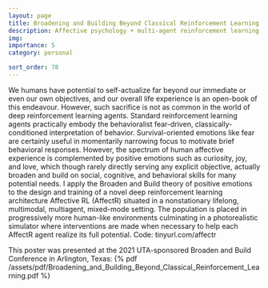 ```yaml
---
layout: page
title: Broadening and Building Beyond Classical Reinforcement Learning
description: Affective psychology + multi-agent reinforcement learning
img:
importance: 5
category: personal

sort_order: 78
---
```


We humans have potential to self-actualize far beyond our immediate or even our own objectives, and our overall life experience is an open-book of this endeavour. However, such sacrifice is not as common in the world of deep reinforcement learning agents. Standard reinforcement learning agents practically embody the behavioralist fear-driven, classically-conditioned interpretation of behavior. Survival-oriented emotions like fear are certainly useful in momentarily narrowing focus to motivate brief behavioral responses. However, the spectrum of human affective experience is complemented by positive emotions such as curiosity, joy, and love, which though rarely directly serving any explicit objective, actually broaden and build on social, cognitive, and behavioral skills for many potential needs. I apply the Broaden and Build theory of positive emotions to the design and training of a novel deep reinforcement learning architecture Affective RL (AffectR) situated in a nonstationary lifelong, multimodal, multiagent, mixed-mode setting. The population is placed in progressively more human-like environments culminating in a photorealistic simulator where interventions are made when necessary to help each AffectR agent realize its full potential. Code: tinyurl.com/affectr

This poster was presented at the 2021 UTA-sponsored Broaden and Build Conference in Arlington, Texas:
{% pdf /assets/pdf/Broadening_and_Building_Beyond_Classical_Reinforcement_Learning.pdf %}